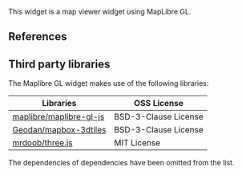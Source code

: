 This widget is a map viewer widget using MapLibre GL.

## References

## Third party libraries

The Maplibre GL widget makes use of the following libraries:

| Libraries                                                             | OSS License          |
| --------------------------------------------------------------------- | -------------------- |
| [maplibre/maplibre-gl-js](https://github.com/maplibre/maplibre-gl-js) | BSD-3-Clause License |
| [Geodan/mapbox-3dtiles](https://github.com/Geodan/mapbox-3dtiles)     | BSD-3-Clause License |
| [mrdoob/three.js](https://github.com/mrdoob/three.js/)                | MIT License          |

The dependencies of dependencies have been omitted from the list.
